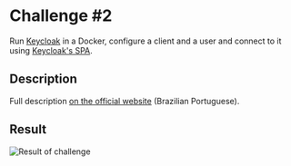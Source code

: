 # Challenge #2

Run [Keycloak](https://www.keycloak.org/) in a Docker, configure a client and a user and connect to it using [Keycloak's SPA](https://www.keycloak.org/app/).

## Description

Full description [on the official website](https://maratona.fullcycle.com.br/desafios/autenticacao-utilizando-keycloak/) (Brazilian Portuguese).

## Result

![Result of challenge](https://res.cloudinary.com/arthurdenner/image/upload/v1598378683/misc/Screenshot_2020-08-25_at_20.04.01.png)
